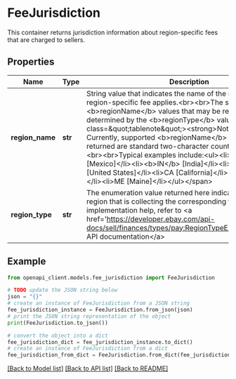 # FeeJurisdiction

This container returns jurisdiction information about region-specific fees that are charged to sellers.

## Properties

Name | Type | Description | Notes
------------ | ------------- | ------------- | -------------
**region_name** | **str** | String value that indicates the name of the region to which a region-specific fee applies.&lt;br&gt;&lt;br&gt;The set of valid &lt;b&gt;regionName&lt;/b&gt; values that may be returned is determined by the &lt;b&gt;regionType&lt;/b&gt; value.&lt;br&gt;&lt;br&gt;&lt;span class&#x3D;\&quot;tablenote\&quot;&gt;&lt;strong&gt;Note:&lt;/strong&gt; Currently, supported &lt;b&gt;regionName&lt;/b&gt; values that may be returned are standard two-character country or state codes.&lt;br&gt;&lt;br&gt;Typical examples include:&lt;ul&gt;&lt;li&gt;&lt;b&gt;MX&lt;/b&gt; [Mexico]&lt;/li&gt;&lt;li&gt;&lt;b&gt;IN&lt;/b&gt; [India]&lt;/li&gt;&lt;li&gt;&lt;b&gt;US&lt;/b&gt; [United States]&lt;/li&gt;&lt;li&gt;CA [California]&lt;/li&gt;&lt;li&gt;VT [Vermont]&lt;/li&gt;&lt;li&gt;ME [Maine]&lt;/li&gt;&lt;/ul&gt;&lt;/span&gt; | [optional] 
**region_type** | **str** | The enumeration value returned here indicates the type of region that is collecting the corresponding fee. For implementation help, refer to &lt;a href&#x3D;&#39;https://developer.ebay.com/api-docs/sell/finances/types/pay:RegionTypeEnum&#39;&gt;eBay API documentation&lt;/a&gt; | [optional] 

## Example

```python
from openapi_client.models.fee_jurisdiction import FeeJurisdiction

# TODO update the JSON string below
json = "{}"
# create an instance of FeeJurisdiction from a JSON string
fee_jurisdiction_instance = FeeJurisdiction.from_json(json)
# print the JSON string representation of the object
print(FeeJurisdiction.to_json())

# convert the object into a dict
fee_jurisdiction_dict = fee_jurisdiction_instance.to_dict()
# create an instance of FeeJurisdiction from a dict
fee_jurisdiction_from_dict = FeeJurisdiction.from_dict(fee_jurisdiction_dict)
```
[[Back to Model list]](../README.md#documentation-for-models) [[Back to API list]](../README.md#documentation-for-api-endpoints) [[Back to README]](../README.md)


